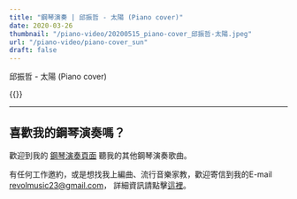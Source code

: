 ```yaml
---
title: "鋼琴演奏 | 邱振哲 - 太陽 (Piano cover)"
date: 2020-03-26
thumbnail: "/piano-video/20200515_piano-cover_邱振哲-太陽.jpeg"
url: "/piano-video/piano-cover_sun"
draft: false
---
```


邱振哲 - 太陽 (Piano cover)

{{<youtube JiRfNC1WVlk>}}

---

## 喜歡我的鋼琴演奏嗎？

歡迎到我的 [鋼琴演奏頁面](/portfolio/arrangement/piano-video) 聽我的其他鋼琴演奏歌曲。

有任何工作邀約，或是想找我上編曲、流行音樂家教，歡迎寄信到我的E-mail <revolmusic23@gmail.com>，
詳細資訊請點擊[這裡](/about)。